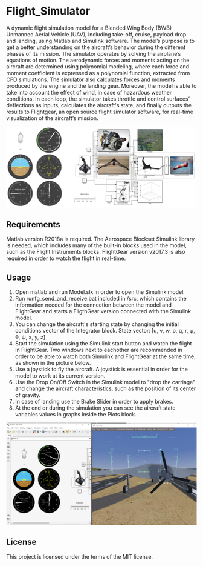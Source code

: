 # Flight_Simulator
A dynamic flight simulation model for a Blended Wing Body (BWB) Unmanned Aerial Vehicle (UAV), including take-off, cruise, payload drop and landing, using Matlab and Simulink software. The model’s purpose is to get a better understanding on the aircraft’s behavior during the different phases of its mission. The simulator operates by solving the airplane’s equations of motion. The aerodynamic forces and moments acting on the aircraft are determined using polynomial modeling, where each force and moment coefficient is expressed as a polynomial function, extracted from CFD simulations. The simulator also calculates forces and moments produced by the engine and the landing gear. Moreover, the model is able to take into account the effect of wind, in case of hazardous weather conditions. In each loop, the simulator takes throttle and control surfaces’ deflections as inputs, calculates the aircraft's state, and finally outputs the results to Flightgear, an open source flight simulator software, for real-time visualization of the aircraft’s mission.

![Simulink Model](./assets/Simulink_Model.png)

## Requirements
Matlab version R2018a is required. The Aerospace Blockset Simulink library is needed, which includes many of the built-in blocks used in the model, such as the Flight Instruments blocks. FlightGear version v2017.3 is also required in order to watch the flight in real-time.

## Usage
1. Open matlab and run Model.slx in order to open the Simulink model.
2. Run runfg_send_and_receive.bat included in /src, which contains the information needed for the connection between the model and FlightGear and starts a FligthGear version connected with the Simulink model.
3. You can change the aircraft's starting state by changing the initial conditions vector of the Integrator block. State vector: [u, v, w, p, q, r, φ, θ, ψ, x, y, z]
4. Start the simulation using the Simulink start button and watch the flight in FlightGear. Two windows next to eachother are recommended in order to be able to watch both Simulink and FlightGear at the same time, as shown in the picture below.
5. Use a joystick to fly the aircraft. A joystick is essential in order for the model to work at its current version.
6. Use the Drop On/Off Switch in the Simulink model to "drop the carriage" and change the aircraft characteristics, such as the position of its center of gravity.
7. In case of landing use the Brake Slider in order to apply brakes.
8. At the end or during the simulation you can see the aircraft state variables values in graphs inside the Plots block.

![Recommended Usage](./assets/Usage.png)
## License
This project is licensed under the terms of the MIT license.